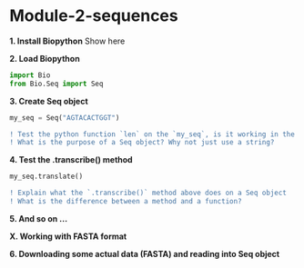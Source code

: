 # Module-2-sequences
**1. Install Biopython**
Show here

**2. Load Biopython**

```python
import Bio
from Bio.Seq import Seq
```

**3. Create Seq object**
```python
my_seq = Seq("AGTACACTGGT")
```
```diff
! Test the python function `len` on the `my_seq`, is it working in the same way as before?
! What is the purpose of a Seq object? Why not just use a string?
```

**4. Test the .transcribe() method**
```python
my_seq.translate()
```
```diff
! Explain what the `.transcribe()` method above does on a Seq object
! What is the difference between a method and a function?
```

**5. And so on ...**

**X. Working with FASTA format**

**6. Downloading some actual data (FASTA) and reading into Seq object**
